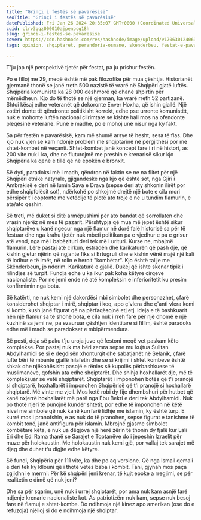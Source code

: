 ```yaml
---
title: "Grinçi i festës së pavarësisë"
seoTitle: "Grinçi i festës së pavarësisë"
datePublished: Fri Jan 26 2024 20:35:07 GMT+0000 (Coordinated Universal Time)
cuid: clrv3qqz000010ajpenpcg18h
slug: grinci-i-festes-se-pavaresise
cover: https://cdn.hashnode.com/res/hashnode/image/upload/v1706301240631/00afe21c-914f-4b93-b8ca-8a505f9a08d0.jpeg
tags: opinion, shqiptaret, perandoria-osmane, skenderbeu, festat-e-pavaresise

---
```


T'ju jap një perspektivë tjetër për festat, pa ju prishur festën.

Po e filloj me 29, meqë është më pak filozofike për mua çështja. Historianët gjermanë thonë se janë rreth 500 nazistë të vrarë në Shqipëri gjatë luftës. Shqipëria komuniste ka 28 000 dëshmorë që dhanë shpirtin për mëmëdheun. Kjo do të thotë se një gjerman, ka vrarë rreth 52 partizanë. Shtoi kësaj edhe veteranët që dekoronte Enver Hoxha, që ishin gjallë. Një zotëri donte të qëndronte politikisht korrekt, edhe pse urrente komunistët, nuk e mohonte luftën nacional çlirimtare se kishte hall mos na ofendonte pleqësinë veterane. Punë e madhe, po e mohoj unë nisur nga ky fakt.

Sa për festën e pavarësisë, kam më shumë arsye të hesht, sesa të flas. Dhe kjo nuk vjen se kam ndonjë problem me shqiptarinë në përgjithësi por me shtet-kombet në veçanti. Shtet-kombet janë koncept fare i ri në histori, as 200 vite nuk i ka, dhe ne fluturojmë me preshin e krenarisë sikur kjo Shqipëria ka qenë e tillë që në epokën e bronxit.

Së dyti, paradoksi më i madh, qëndron në faktin se ne na flitet për një Shqipëri etnike natyrale, gjigandeske nga kjo që është sot, nga Gjiri i Ambrakisë e deri në lumin Sava e Drava (sepse deri aty shkonin ilirët por edhe shqipfolësit sot), ndërkohë po shkojmë drejtë një bote e cila mori përsipër t'i coptonte me vetëdije të plotë ato troje e ne u tundim flamurin, e ata/ato qeshin.

Së treti, më duket si ditë armëpushimi për ato bandat që sorrollaten dhe vrasin njerëz në mes të pazarit. Përshtypja që mua më jepet është sikur shqiptarëve u kanë ngecur nga një flamur në dorë falë historisë sa për të festuar dhe nga krahu tjetër nuk mbeti politikan pa e vjedhur e pa e grisur atë vend, nga më i babëzituri deri tek më i urituri. Kurse ne, mbajmë flamurin. Lëre pastaj atë cirkun, estradën dhe karikaturën që pash dje, që kishin gjetur njërin që ngjante fiks si Ertugruli dhe e kishin vënë majë një kali të lodhur e të imët, në rolin e heroit "kombëtar". Kjo është tallje me Skënderbeun, jo nderim. Karikaturë e gjallë. Dukej që ishte skenar tipik i rilindjes së turpit. Fundja edhe u ka ikur pak koha këtyre cirqeve nacionaliste. Por ne jemi ende në atë kompleksin e inferioritetit ku presim konfirmimin nga bota.

Së katërti, ne nuk kemi një dakordësi mbi simbolet dhe personazhet, çfarë konsiderohet shqiptar i mirë, shqiptar i keq, apo ç'vlera dhe ç'anti vlera kemi si komb, kush janë figurat që na përfaqësojnë etj etj. Ideja e të bashkuarit nën një flamur sa të shohë bota, e cila nuk i rreh fare për një dhomë e një kuzhinë sa jemi ne, pa ezauruar çështjen identitare si fillim, është paradoks edhe më i madh se paradokset e mbipërmendura.

Së pesti, doja së paku t'ju uroja juve që festoni meqë vet paskam këto komplekse. Por pastaj nuk ma bëri zemra sepse mu kujtua Sulltan Abdylhamidi se si e degdisën xhonturqit dhe sabatjanët në Selanik, çfarë lufte bëri të mbante gjallë hilafetin dhe se si krijimi i shtet kombeve është shkak dhe njëkohësisht pasojë e rënies së kupolës përbashkuese të muslimanëve, qofshin ata edhe shqiptarët. Dhe shihja hoxhallarët dje, më të kompleksuar se vetë shqiptarët. Shqiptarët i imponohen botës që t'i pranojë si shqiptarë, hoxhallarët i imponohen Shqipërisë që t'i pranojë si hoxhallarë shqiptarë. Më vinte me vjell. Mos ketë robi dy fije dhembshuri për hutbet që kanë nxjerrë hoxhallarët më parë nga Ebu Bekri e deri tek Abdylhamidi. Nuk po thotë njeri të punojnë kundër shtetit, por edhe të imponohen në këtë nivel me simbole që nuk kanë kurrfarë lidhje me islamin, ky është turp. E kurrë mos i pranofshin, e as nuk do të pranohen, sepse figurat e tanishme të kombit tonë, janë antifigura për islamin. Mbrojnë gjasme simbolet kombëtare këta, e nuk ua dëgjova një herë zërin të thonin dy fjalë kur Lali Eri dhe Edi Rama thanë se Sarajet e Toptanëve do i jepeshin Izraelit për muze për holokaustin. Me holokaustin nuk kemi gjë, por vallaj tek sarajet më djeg dhe duhet t'u digjte edhe këtyre.

Së fundi, Shqipëria për 111 vite, ka dhe po aq versione. Që nga Ismail qemali e deri tek ky kllouni që i thotë vetes baba i kombit. Tani, gjynah mos paça zgjidhni e merrni: Për kë shqipëri jeni krenar, të kujt epoke a rregjimi, se për realitetin e dimë që nuk jeni?

Dhe sa për sqarim, unë nuk i urrej shqiptarët, por ama nuk kam asnjë farë ndjenje krenarie nacionaliste kot. As patriotizëm nuk kam, sepse nuk besoj fare në flamuj e shtet-kombe. Do ndihmoja një kinez apo amerikan (ose do e refuzoja) njëlloj si do e ndihmoja një shqiptar.